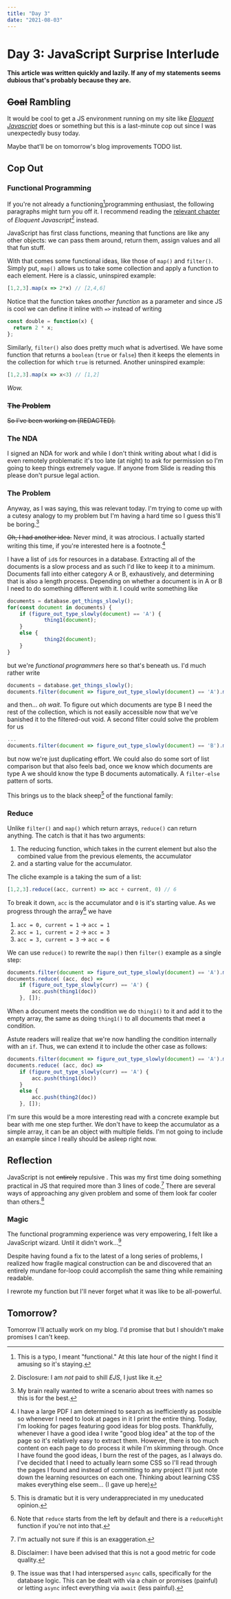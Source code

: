 ```yaml
---
title: "Day 3"
date: "2021-08-03"
---
```


# Day 3: JavaScript Surprise Interlude

**This article was written quickly and lazily. If any of my statements seems dubious that's probably because they are.** 

## ~~Goal~~ Rambling

It would be cool to get a JS environment running on my site like [*Eloquent Javascript*](https://eloquentjavascript.net/) does or something but this is a last-minute cop out since I was unexpectedly busy today.

Maybe that'll be on tomorrow's blog improvements TODO list.

##  Cop Out

### Functional Programming

If you're not already a functioning[^functioning]programming enthusiast, the following paragraphs might turn you off it. I recommend reading the [relevant chapter](https://eloquentjavascript.net/05_higher_order.html) of *Eloquent Javascript*[^shill] instead.

JavaScript has first class functions, meaning that functions are like any other objects: we can pass them around, return them, assign values and all that fun stuff.

With that comes some functional ideas, like those of `map()` and `filter()`. Simply put, `map()` allows us to take some collection and apply a function to each element. Here is a classic, uninspired example:

```js
[1,2,3].map(x => 2*x) // [2,4,6]
```

Notice that the function takes *another function* as a parameter and since JS is cool we can define it inline with `=>` instead of writing

```js
const double = function(x) {
  return 2 * x;
};
```

Similarly, `filter()` also does pretty much what is advertised. We have some function that returns a `boolean` (`true` or `false`) then it keeps the elements in the collection for which `true` is returned. Another uninspired example:

```js
[1,2,3].map(x => x<3) // [1,2]
```

*Wow.*

### ~~The Problem~~

~~So I've been working on [REDACTED].~~

### The NDA

I signed an NDA for work and while I don't think writing about what I did is even remotely problematic it's too late (at night) to ask for permission so I'm going to keep things extremely vague. If anyone from Slide is reading this please don't pursue legal action.

### The Problem

Anyway, as I was saying, this was relevant today. I'm trying to come up with a cutesy analogy to my problem but I'm having a hard time so I guess this'll be boring.[^tree]

~~Oh, I had another idea.~~ Never mind, it was atrocious. I actually started writing this time, if you're interested here is a footnote.[^note]

I have a list of `id`s for resources in a database. Extracting all of the documents is a slow process and as such I'd like to keep it to a minimum. Documents fall into either category A or B, exhaustively, and determining that is also a length process. Depending on whether a document is in A or B I need to do something different with it. I could write something like

```js
documents = database.get_things_slowly();
for(const document in documents) {
	if (figure_out_type_slowly(document) == 'A') {
			thing1(document);
	}
	else {
			thing2(document);
	}
}
```

but we're *functional programmers* here so that's beneath us. I'd much rather write

```js
documents = database.get_things_slowly();
documents.filter(document => figure_out_type_slowly(document) == 'A').map(thing1);
```

and then... *oh wait*. To figure out which documents are type B I need the rest of the collection, which is not easily accessible now that we've banished it to the filtered-out void. A second filter could solve the problem for us 

```js
...
documents.filter(document => figure_out_type_slowly(document) == 'B').map(thing2);
```

but now we're just duplicating effort. We could also do some sort of list comparison but that also feels bad, once we know which documents are type A we should know the type B documents automatically. A `filter-else` pattern of sorts.

This brings us to the black sheep[^drama] of the functional family:

### Reduce

Unlike `filter()` and `map()` which return arrays, `reduce()` can return anything. The catch is that it has two arguments:

1. The reducing function, which takes in the current element but also the combined value from the previous elements, the accumulator
2. and a starting value for the accumulator.

The cliche example is a taking the sum of a list:

```js
[1,2,3].reduce((acc, current) => acc + current, 0) // 6
```

To break it down, `acc` is the accumulator and `0` is it's starting value. As we progress through the array[^left] we have

1. `acc = 0, current = 1` -> `acc = 1`
2. `acc = 1, current = 2` -> `acc = 3`
3. `acc = 3, current = 3` -> `acc = 6`

We can use `reduce()` to rewrite the `map()` then `filter()` example as a single step:

```js
documents.filter(document => figure_out_type_slowly(document) == 'A').map(thing1);
documents.reduce( (acc, doc) =>
	if (figure_out_type_slowly(curr) == 'A') {
		acc.push(thing1(doc))
	}, []);
```


When a document meets the condition we do `thing1()` to it and add it to the empty array, the same as doing `thing1()` to all documents that meet a condition.

Astute readers will realize that we're now handling the condition internally with an `if`. Thus, we can extend it to include the other case as follows:

```js
documents.filter(document => figure_out_type_slowly(document) == 'A').map(thing1);
documents.reduce( (acc, doc) =>
	if (figure_out_type_slowly(curr) == 'A') {
		acc.push(thing1(doc))
	}
	else {
		acc.push(thing2(doc))
	}, []);
```

I'm sure this would be a more interesting read with a concrete example but bear with me one step further. We don't have to keep the accumulator as a simple array, it can be an object with multiple fields. I'm not going to include an example since I really should be asleep right now.

## Reflection

JavaScript is not ~~entirely~~ repulsive . This was my first time doing something practical in JS that required more than 3 lines of code.[^exag] There are several ways of approaching any given problem and some of them look far cooler than others.[^metric]

### Magic

The functional programming experience was very empowering, I felt like a JavaScript wizard. Until it didn't work...[^async]

Despite having found a fix to the latest of a long series of problems, I realized how fragile magical construction can be and discovered that an entirely mundane for-loop could accomplish the same thing while remaining readable. 

I rewrote my function but I'll never forget what it was like to be all-powerful.


## Tomorrow? 

Tomorrow I'll actually work on my blog. I'd promise that but I shouldn't make promises I can't keep.

[^functioning]:This is a typo, I meant "functional." At this late hour of the night I find it amusing so it's staying.
[^shill]:Disclosure: I am *not* paid to shill *EJS*, I just like it.
[^tree]:My brain really wanted to write a scenario about trees with names so this is for the best.
[^drama]:This is dramatic but it is very underappreciated in my uneducated opinion.
[^left]: Note that `reduce` starts from the left by default and there is a `reduceRight` function if you're not into that.
[^async]:The issue was that I had interspersed `async` calls, specifically for the database logic. This can be dealt with via a chain or promises (painful) or letting `async` infect everything via `await` (less painful). 
[^exag]:I'm actually not sure if this is an exaggeration.
[^metric]:Disclaimer: I have been advised that this is not a good metric for code quality.
[^note]: I have a large PDF I am determined to search as inefficiently as possible so whenever I need to look at pages in it I print the entire thing.   Today, I'm looking for pages featuring good ideas for blog posts.  Thankfully, whenever I have a good idea I write "good blog idea" at the top of the page so it's relatively easy to extract them. However, there is too much content on each page to do process it while I'm skimming through.  Once I have found the good ideas, I burn the rest of the pages, as I always do.  I've decided that I need to actually learn some CSS so I'll read through the pages I found and instead of committing to any project I'll just note down the learning resources on each one. Thinking about learning CSS makes everything else seem...  (I gave up here)